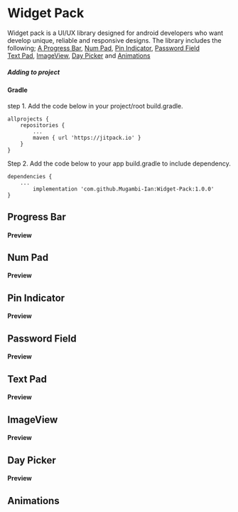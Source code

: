 # Widget Pack
Widget pack is a UI/UX library designed for android developers who want develop unique, reliable and responsive designs. The library includes the following;
[A Progress Bar](https://github.com/Mugambi-Ian/Widget-Pack/blob/master/README.md#progress-bar), [Num Pad](https://github.com/Mugambi-Ian/Widget-Pack/blob/master/README.md#num-pad), [Pin Indicator](https://github.com/Mugambi-Ian/Widget-Pack/blob/master/README.md#pin-indicator), [Password Field](https://github.com/Mugambi-Ian/Widget-Pack/blob/master/README.md#password-field)  
[Text Pad](https://github.com/Mugambi-Ian/Widget-Pack/blob/master/README.md#text-pad), [ImageView](https://github.com/Mugambi-Ian/Widget-Pack/blob/master/README.md#imageview), [Day Picker](https://github.com/Mugambi-Ian/Widget-Pack/blob/master/README.md#preview-5) and [Animations](https://github.com/Mugambi-Ian/Widget-Pack/blob/master/README.md#animations)  
##### Adding to project 
#### Gradle
step 1. Add the code below in your project/root build.gradle.  

	allprojects {
		repositories {
			...
			maven { url 'https://jitpack.io' }
		}
	}  
  
Step 2. Add the code below to your app build.gradle to include dependency.

	dependencies {
		...
	        implementation 'com.github.Mugambi-Ian:Widget-Pack:1.0.0'
	}  
	
## Progress Bar
#### Preview
## Num Pad
#### Preview
## Pin Indicator
#### Preview
## Password Field
#### Preview
## Text Pad
#### Preview
## ImageView
#### Preview 
## Day Picker
#### Preview
## Animations

